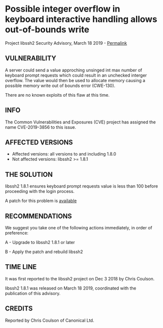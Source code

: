 Possible integer overflow in keyboard interactive handling allows out-of-bounds write
=======================================

Project libssh2 Security Advisory, March 18 2019 -
[Permalink](https://www.libssh2.org/CVE-2019-3856.html)

VULNERABILITY
-------------

A server could send a value approching unsinged int max number of keyboard
prompt requests which could result in an unchecked interger overflow. The value
would then be used to allocate memory causing a possible memory write out of
bounds error (CWE-130).


There are no known exploits of this flaw at this time.

INFO
----

The Common Vulnerabilities and Exposures (CVE) project has assigned the name
CVE-2019-3856 to this issue.

AFFECTED VERSIONS
-----------------

- Affected versions: all versions to and including 1.8.0
- Not affected versions: libssh2 >= 1.8.1

THE SOLUTION
------------

libssh2 1.8.1 ensures keyboard prompt requests value is less than 100 before
proceeding with the login process.


A patch for this problem is [available](https://libssh2.org/1.8.0-CVE/CVE-2019-3856.patch)

RECOMMENDATIONS
---------------

We suggest you take one of the following actions immediately, in order of
preference:

A - Upgrade to libssh2 1.8.1 or later

B - Apply the patch and rebuild libssh2

TIME LINE
---------

It was first reported to the libssh2 project on Dec 3 2018 by Chris Coulson.

libssh2 1.8.1 was released on March 18 2019, coordinated with the publication
of this advisory.

CREDITS
-------

Reported by Chris Coulson of Canonical Ltd.
